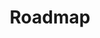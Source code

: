 ---
title: Roadmap
description: 'What do we plan in the next 3 month.'
category: 'About'
position: 1
---